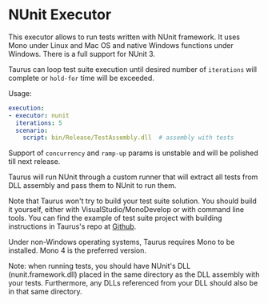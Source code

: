# NUnit Executor

This executor allows to run tests written with NUnit framework. It uses Mono under Linux and Mac OS
and native Windows functions under Windows. There is a full support for NUnit 3.

Taurus can loop test suite execution until desired number of `iterations` will complete or
`hold-for` time will be exceeded.

Usage:
```yaml
execution:
- executor: nunit
  iterations: 5
  scenario:
    script: bin/Release/TestAssembly.dll  # assembly with tests
```

Support of `concurrency` and `ramp-up` params is unstable and will be polished till next release.

Taurus will run NUnit through a custom runner that will extract all tests from DLL assembly
and pass them to NUnit to run them.

Note that Taurus won't try to build your test suite solution. You should build it yourself,
either with VisualStudio/MonoDevelop or with command line tools. You can find the example of
test suite project with building instructions in Taurus's repo at
[Github](https://github.com/Blazemeter/taurus/tree/master/examples/selenium/nunit/).

Under non-Windows operating systems, Taurus requires Mono to be installed. Mono 4 is the preferred
version.

Note: when running tests, you should have NUnit's DLL (nunit.framework.dll) placed in the same
directory as the DLL assembly with your tests. Furthermore, any DLLs referenced from your DLL should also be in that same directory. 
